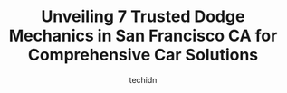 ---
layout: ampstory
image: https://images.unsplash.com/photo-1622398703904-7ae5d55f8e1a?ixlib=rb-4.0.3&ixid=MnwxMjA3fDB8MHxwaG90by1wYWdlfHx8fGVufDB8fHx8&auto=format&fit=crop&w=640&h=853&q=80
author: techidn
featured: false
description: When it comes to maintaining and repairing your vehicle in San Francisco CA, USA, you deserve nothing but the best. Thats why the 7 best Dodge Mechanic in the area are here to offer their e
title: Unveiling 7 Trusted Dodge Mechanics in San Francisco CA for Comprehensive Car Solutions
cover:
   title: Unveiling 7 Trusted Dodge Mechanics in San Francisco CA for Comprehensive Car Solutions
   subtitle: Rickpate
   background: https://images.unsplash.com/photo-1622398703904-7ae5d55f8e1a?ixlib=rb-4.0.3&ixid=MnwxMjA3fDB8MHxwaG90by1wYWdlfHx8fGVufDB8fHx8&auto=format&fit=crop&w=640&h=853&q=80

pages: 
 - layout: thirds
   top: <h1>#1 Embarcadero Automotive</h1>
   bottom: "<p>Mercedes Benz, 20 years old, sitting for years, would not pass SMOG, and kept stacking up with CEL ON Transmission Control Module Faulty etc... Bought it lien sale from t</p>"
   background: https://www.knot35.com/toplist/wp-content/uploads/2023/06/best-dodge-mechanic-1-in-san-francisco-ca-1685839817.png
   backgroundblur: true
 - layout: thirds
   top: <h1>#2 Cowden Automotive</h1>
   bottom: "<p>875 Folsom St, San Francisco, CA 94107, United States</p>"
   background: https://www.knot35.com/toplist/wp-content/uploads/2023/06/best-dodge-mechanic-2-in-san-francisco-ca-1685839817.jpeg
   cta:
      link: https://www.knot35.com/toplist/unveiling-7-trusted-dodge-mechanics-in-san-francisco-ca-for-comprehensive-car-solutions/
      text: Unveiling 7 Trusted Dodge Mechanics in San Francisco CA for Comprehensive Car Solutions
 - layout: thirds
   top: <h1>#3 Rex Auto Services</h1>
   bottom: "<p>2120 Taraval St Unit 5, San Francisco, CA 94116, United States</p>"
   background: https://www.knot35.com/toplist/wp-content/uploads/2023/06/best-dodge-mechanic-3-in-san-francisco-ca-1685839817.jpeg
   cta:
      link: https://www.knot35.com/toplist/unveiling-7-trusted-dodge-mechanics-in-san-francisco-ca-for-comprehensive-car-solutions/
      text: Unveiling 7 Trusted Dodge Mechanics in San Francisco CA for Comprehensive Car Solutions
 - layout: thirds
   top: <h1>#4 Dons Auto Services</h1>
   bottom: "<p>899 San Jose Avenue, San Francisco, CA 94110, United States</p>"
   background: https://images.unsplash.com/photo-1524169358666-79f22534bc6e?ixlib=rb-4.0.3&ixid=MnwxMjA3fDB8MHxwaG90by1wYWdlfHx8fGVufDB8fHx8&auto=format&fit=crop&w=640&h=853&q=80
   cta:
      link: https://www.knot35.com/toplist/unveiling-7-trusted-dodge-mechanics-in-san-francisco-ca-for-comprehensive-car-solutions/
      text: Unveiling 7 Trusted Dodge Mechanics in San Francisco CA for Comprehensive Car Solutions
 - layout: thirds
   top: <h1>#5 Advanced Autowerks</h1>
   bottom: "<p>1358 Valencia St, San Francisco, CA 94110, United States</p>"
   background: https://images.unsplash.com/photo-1547366785-564103df7e13?ixlib=rb-4.0.3&ixid=MnwxMjA3fDB8MHxwaG90by1wYWdlfHx8fGVufDB8fHx8&auto=format&fit=crop&w=640&h=853&q=80
   cta:
      link: https://www.knot35.com/toplist/unveiling-7-trusted-dodge-mechanics-in-san-francisco-ca-for-comprehensive-car-solutions/
      text: Unveiling 7 Trusted Dodge Mechanics in San Francisco CA for Comprehensive Car Solutions
 - layout: thirds
   top: <h1>#6 Precision Auto Repair</h1>
   bottom: "<p>717 Divisadero St, San Francisco, CA 94117, United States</p>"
   background: https://images.unsplash.com/photo-1567095761054-7a02e69e5c43?ixlib=rb-4.0.3&ixid=MnwxMjA3fDB8MHxwaG90by1wYWdlfHx8fGVufDB8fHx8&auto=format&fit=crop&w=640&h=853&q=80
   cta:
      link: https://www.knot35.com/toplist/unveiling-7-trusted-dodge-mechanics-in-san-francisco-ca-for-comprehensive-car-solutions/
      text: Unveiling 7 Trusted Dodge Mechanics in San Francisco CA for Comprehensive Car Solutions
 - layout: thirds
   top: <h1>#7 Alouis Auto Radiator</h1>
   bottom: "<p>1970 McAllister St suite b, San Francisco, CA 94115, United States</p>"
   background: https://images.unsplash.com/photo-1564951434112-64d74cc2a2d7?ixlib=rb-4.0.3&ixid=MnwxMjA3fDB8MHxwaG90by1wYWdlfHx8fGVufDB8fHx8&auto=format&fit=crop&w=640&h=853&q=80
   cta:
      link: https://www.knot35.com/toplist/unveiling-7-trusted-dodge-mechanics-in-san-francisco-ca-for-comprehensive-car-solutions/
      text: Unveiling 7 Trusted Dodge Mechanics in San Francisco CA for Comprehensive Car Solutions
 - layout: thirds
   middle: Continue reading...
   background: https://images.unsplash.com/photo-1549241520-425e3dfc01cb?ixlib=rb-4.0.3&ixid=MnwxMjA3fDB8MHxwaG90by1wYWdlfHx8fGVufDB8fHx8&auto=format&fit=crop&w=640&h=853&q=80
   cta:
      link: https://www.knot35.com/toplist/unveiling-7-trusted-dodge-mechanics-in-san-francisco-ca-for-comprehensive-car-solutions/
      text: Unveiling 7 Trusted Dodge Mechanics in San Francisco CA for Comprehensive Car Solutions
      
---